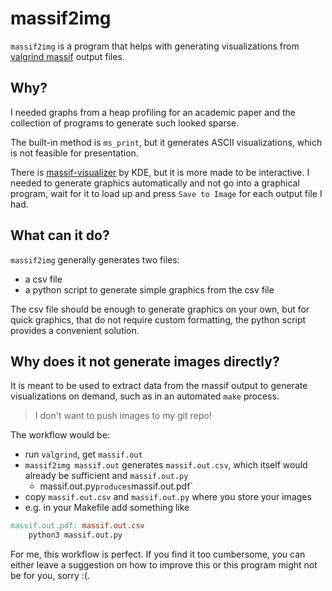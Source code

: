 # massif2img

`massif2img` is a program that helps with generating visualizations from [valgrind massif](https://valgrind.org/docs/manual/ms-manual.html) output files.

## Why?

I needed graphs from a heap profiling for an academic paper and the collection of programs to generate such looked sparse.

The built-in method is `ms_print`, but it generates ASCII visualizations, which is not feasible for presentation.

There is [massif-visualizer](https://github.com/KDE/massif-visualizer) by KDE, but it is more made to be interactive.
I needed to generate graphics automatically and not go into a graphical program, wait for it to load up and press `Save to Image` for each output file I had.

## What can it do?

`massif2img` generally generates two files:
* a csv file
* a python script to generate simple graphics from the csv file

The csv file should be enough to generate graphics on your own, but for quick graphics, that do not require custom formatting, the python script provides a convenient solution.

## Why does it not generate images directly?

It is meant to be used to extract data from the massif output to generate visualizations on demand, such as in an automated `make` process.

>I don't want to push images to my git repo!

The workflow would be:

* run `valgrind`, get `massif.out`
* `massif2img massif.out` generates `massif.out.csv`, which itself would already be sufficient and `massif.out.py`
	* massif.out.py` produces `massif.out.pdf`
* copy `massif.out.csv` and `massif.out.py` where you store your images
* e.g. in your Makefile add something like
```Makefile
massif.out.pdf: massif.out.csv
	python3 massif.out.py
```

For me, this workflow is perfect.
If you find it too cumbersome, you can either leave a suggestion on how to improve this or this program might not be for you, sorry :(.